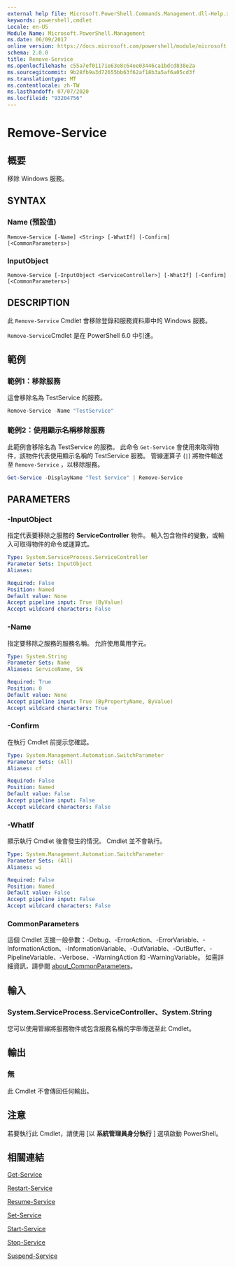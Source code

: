 ```yaml
---
external help file: Microsoft.PowerShell.Commands.Management.dll-Help.xml
keywords: powershell,cmdlet
Locale: en-US
Module Name: Microsoft.PowerShell.Management
ms.date: 06/09/2017
online version: https://docs.microsoft.com/powershell/module/microsoft.powershell.management/remove-service?view=powershell-6&WT.mc_id=ps-gethelp
schema: 2.0.0
title: Remove-Service
ms.openlocfilehash: c55a7ef01171e63e8c64ee03446ca1bdcd838e2a
ms.sourcegitcommit: 9b28fb9a3d72655bb63f62af18b3a5af6a05cd3f
ms.translationtype: MT
ms.contentlocale: zh-TW
ms.lasthandoff: 07/07/2020
ms.locfileid: "93204756"
---
```

# Remove-Service

## 概要
移除 Windows 服務。

## SYNTAX

### Name (預設值)

```
Remove-Service [-Name] <String> [-WhatIf] [-Confirm] [<CommonParameters>]
```

### InputObject

```
Remove-Service [-InputObject <ServiceController>] [-WhatIf] [-Confirm] [<CommonParameters>]
```

## DESCRIPTION

此 `Remove-Service` Cmdlet 會移除登錄和服務資料庫中的 Windows 服務。

`Remove-Service`Cmdlet 是在 PowerShell 6.0 中引進。

## 範例

### 範例1：移除服務

這會移除名為 TestService 的服務。

```powershell
Remove-Service -Name "TestService"
```

### 範例2：使用顯示名稱移除服務

此範例會移除名為 TestService 的服務。 此命令 `Get-Service` 會使用來取得物件，該物件代表使用顯示名稱的 TestService 服務。 管線運算子 (`|`) 將物件輸送至 `Remove-Service` ，以移除服務。

```powershell
Get-Service -DisplayName "Test Service" | Remove-Service
```

## PARAMETERS

### -InputObject

指定代表要移除之服務的 **ServiceController** 物件。 輸入包含物件的變數，或輸入可取得物件的命令或運算式。

```yaml
Type: System.ServiceProcess.ServiceController
Parameter Sets: InputObject
Aliases:

Required: False
Position: Named
Default value: None
Accept pipeline input: True (ByValue)
Accept wildcard characters: False
```

### -Name

指定要移除之服務的服務名稱。 允許使用萬用字元。

```yaml
Type: System.String
Parameter Sets: Name
Aliases: ServiceName, SN

Required: True
Position: 0
Default value: None
Accept pipeline input: True (ByPropertyName, ByValue)
Accept wildcard characters: True
```

### -Confirm

在執行 Cmdlet 前提示您確認。

```yaml
Type: System.Management.Automation.SwitchParameter
Parameter Sets: (All)
Aliases: cf

Required: False
Position: Named
Default value: False
Accept pipeline input: False
Accept wildcard characters: False
```

### -WhatIf

顯示執行 Cmdlet 後會發生的情況。 Cmdlet 並不會執行。

```yaml
Type: System.Management.Automation.SwitchParameter
Parameter Sets: (All)
Aliases: wi

Required: False
Position: Named
Default value: False
Accept pipeline input: False
Accept wildcard characters: False
```

### CommonParameters

這個 Cmdlet 支援一般參數：-Debug、-ErrorAction、-ErrorVariable、-InformationAction、-InformationVariable、-OutVariable、-OutBuffer、-PipelineVariable、-Verbose、-WarningAction 和 -WarningVariable。 如需詳細資訊，請參閱 [about_CommonParameters](https://go.microsoft.com/fwlink/?LinkID=113216)。

## 輸入

### System.ServiceProcess.ServiceController、System.String

您可以使用管線將服務物件或包含服務名稱的字串傳送至此 Cmdlet。

## 輸出

### 無

此 Cmdlet 不會傳回任何輸出。

## 注意

若要執行此 Cmdlet，請使用 [以 **系統管理員身分執行** ] 選項啟動 PowerShell。

## 相關連結

[Get-Service](Get-Service.md)

[Restart-Service](Restart-Service.md)

[Resume-Service](Resume-Service.md)

[Set-Service](Set-Service.md)

[Start-Service](Start-Service.md)

[Stop-Service](Stop-Service.md)

[Suspend-Service](Suspend-Service.md)
